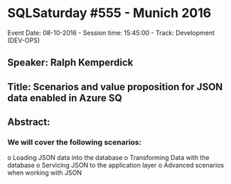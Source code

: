# SQLSaturday #555 - Munich 2016
Event Date: 08-10-2016 - Session time: 15:45:00 - Track: Development (DEV-OPS)
## Speaker: Ralph Kemperdick
## Title: Scenarios and value proposition for JSON data enabled in Azure SQ
## Abstract:
### We will cover the following scenarios:
o	Loading JSON data into the database
o	Transforming Data with the database
o	Servicing JSON to the application layer
o	Advanced scenarios when working with JSON
